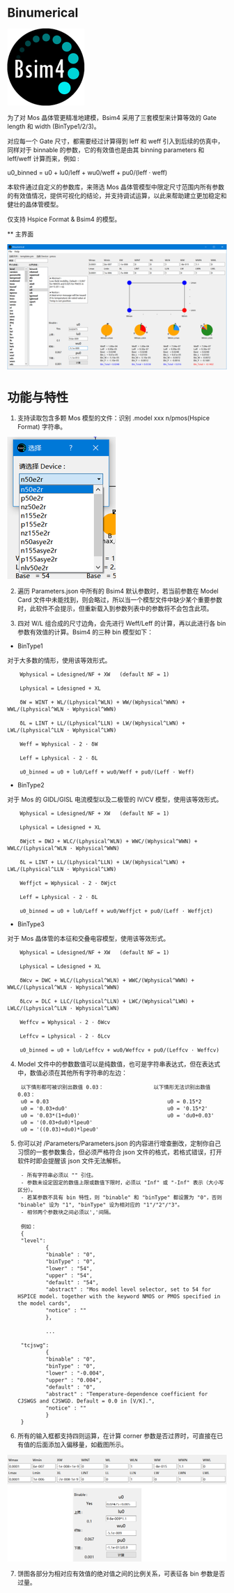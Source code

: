 # Binumerical

![select](/images/logo.png)

为了对 Mos 晶体管更精准地建模，Bsim4 采用了三套模型来计算等效的 Gate length 和 width (BinType1/2/3)。

对应每一个 Gate 尺寸，都需要经过计算得到 leff 和 weff 引入到后续的仿真中，同样对于 binnable 的参数，它的有效值也是由其 binning parameters 和 leff/weff 计算而来，例如 :

u0_binned = u0 + lu0/leff + wu0/weff + pu0/(leff · weff)

本软件通过自定义的参数库，来筛选 Mos 晶体管模型中限定尺寸范围内所有参数的有效值情况，提供可视化的结论，并支持调试运算，以此来帮助建立更加稳定和健壮的晶体管模型。

仅支持 Hspice Format & Bsim4 的模型。

** 主界面

![Interface](/images/Interface.png)


# 功能与特性

1. 支持读取包含多颗 Mos 模型的文件：识别 .model xxx n/pmos(Hspice Format) 字符串。

![select](/images/select_model.png)

2. 遍历 Parameters.json 中所有的 Bsim4 默认参数时，若当前参数在 Model Card 文件中未能找到，则会略过，所以当一个模型文件中缺少某个重要参数时，此软件不会提示，但重新载入到参数列表中的参数将不会包含此项。

3. 四对 W/L 组合成的尺寸边角，会先进行 Weff/Leff 的计算，再以此进行各 bin 参数有效值的计算。Bsim4 的三种 bin 模型如下：

* BinType1

对于大多数的情形，使用该等效形式。

        Wphysical = Ldesigned/NF + XW   (default NF = 1)

        Lphysical = Ldesigned + XL

        δW = WINT + WL/(Lphysical^WLN) + WW/(Wphysical^WWN) + WWL/(Lphysical^WLN · Wphysical^WWN)
        
        δL = LINT + LL/(Lphysical^LLN) + LW/(Wphysical^LWN) + LWL/(Lphysical^LLN · Wphysical^LWN)

        Weff = Wphysical - 2 · δW

        Leff = Lphysical - 2 · δL

        u0_binned = u0 + lu0/Leff + wu0/Weff + pu0/(Leff · Weff)


* BinType2

对于 Mos 的 GIDL/GISL 电流模型以及二极管的 IV/CV 模型，使用该等效形式。

        Wphysical = Ldesigned/NF + XW   (default NF = 1)

        Lphysical = Ldesigned + XL

        δWjct = DWJ + WLC/(Lphysical^WLN) + WWC/(Wphysical^WWN) + WWLC/(Lphysical^WLN · Wphysical^WWN)
        
        δL = LINT + LL/(Lphysical^LLN) + LW/(Wphysical^LWN) + LWL/(Lphysical^LLN · Wphysical^LWN)

        Weffjct = Wphysical - 2 · δWjct

        Leff = Lphysical - 2 · δL

        u0_binned = u0 + lu0/Leff + wu0/Weffjct + pu0/(Leff · Weffjct)


* BinType3

对于 Mos 晶体管的本征和交叠电容模型，使用该等效形式。    
    
        Wphysical = Ldesigned/NF + XW   (default NF = 1)

        Lphysical = Ldesigned + XL

        δWcv = DWC + WLC/(Lphysical^WLN) + WWC/(Wphysical^WWN) + WWLC/(Lphysical^WLN · Wphysical^WWN)
        
        δLcv = DLC + LLC/(Lphysical^LLN) + LWC/(Wphysical^LWN) + LWLC/(Lphysical^LLN · Wphysical^LWN)

        Weffcv = Wphysical - 2 · δWcv

        Leffcv = Lphysical - 2 · δLcv

        u0_binned = u0 + lu0/Leffcv + wu0/Weffcv + pu0/(Leffcv · Weffcv)

4. Model 文件中的参数数值可以是纯数值，也可是字符串表达式，但在表达式中，数值必须在其他所有字符串的左边：

        以下情形都可被识别出数值 0.03：                以下情形无法识别出数值 0.03：
        u0 = 0.03                                      u0 = 0.15*2
        u0 = '0.03+du0'                                u0 = '0.15*2' 
        u0 = '0.03*(1+du0)'                            u0 = 'du0+0.03'  
        u0 = '(0.03+du0)*lpeu0'
        u0 = '((0.03)+du0)*lpeu0'

        
5. 你可以对 /Parameters/Parameters.json 的内容进行增查删改，定制你自己习惯的一套参数集合，但必须严格符合 json 文件的格式，若格式错误，打开软件时即会提醒该 json 文件无法解析。
       
        - 所有字符串必须以 "" 引住。
        - 参数未设定固定的数值上限或数值下限时，必须以 "Inf" 或 "-Inf" 表示（大小写区分）。
        - 若某参数不具有 bin 特性，则 "binable" 和 "binType" 都设置为 "0"，否则 "binable" 设为 "1", "binType" 设为相对应的 "1"/"2"/"3"。
        - 相邻两个参数块之间必须以','间隔。  
        
        例如：
        {
        "level":
                {
                "binable" : "0",
                "binType" : "0",
                "lower" : "54",
                "upper" : "54",
                "default" : "54",
                "abstract" : "Mos model level selector, set to 54 for HSPICE model. together with the keyword NMOS or PMOS specified in the model cards",
                "notice" : ""
                },        
                
                ...
                
        "tcjswg":
                {
                "binable" : "0",
                "binType" : "0",
                "lower" : "-0.004",
                "upper" : "0.004",
                "default" : "0",
                "abstract" : "Temperature-dependence coefficient for CJSWGS and CJSWGD. Default = 0.0 in [V/K].",
                "notice" : ""
                }
        }        
        
    
6. 所有的输入框都支持四则运算，在计算 corner 参数是否过界时，可直接在已有值的后面添加入偏移量，如截图所示。
    
![value_shift](/images/value_shift.png)
    
7. 饼图各部分为相对应有效值的绝对值之间的比例关系，可表征各 bin 参数是否过量。        